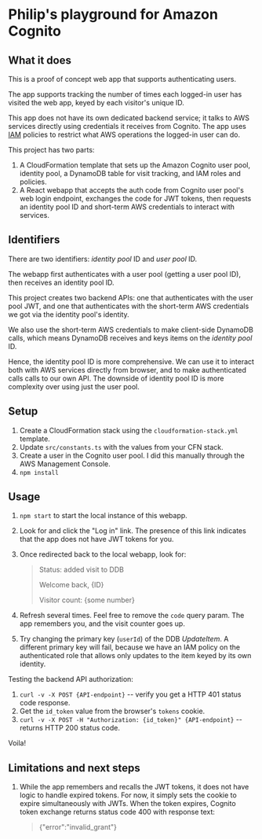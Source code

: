 # Philip's playground for Amazon Cognito #

## What it does

This is a proof of concept web app that supports authenticating users.

The app supports tracking the number of times each logged-in user has visited the web app,
keyed by each visitor's unique ID.

This app does not have its own dedicated backend service; it talks to AWS services directly
using credentials it receives from Cognito.
The app uses [IAM](https://docs.aws.amazon.com/IAM/latest/UserGuide/introduction.html) policies
to restrict what AWS operations the logged-in user can do.

This project has two parts:

1. A CloudFormation template that sets up the Amazon Cognito user pool, identity pool,
    a DynamoDB table for visit tracking, and IAM roles and policies.
2. A React webapp that accepts the auth code from Cognito user pool's web login endpoint,
    exchanges the code for JWT tokens, then requests an identity pool ID and short-term
    AWS credentials to interact with services.

## Identifiers

There are two identifiers: *identity pool* ID and *user pool* ID.

The webapp first authenticates with a user pool (getting a user pool ID),
then receives an identity pool ID.

This project creates two backend APIs: one that authenticates with the
user pool JWT, and one that authenticates with the short-term AWS credentials
we got via the identity pool's identity.

We also use the short-term AWS credentials to make client-side DynamoDB
calls, which means DynamoDB receives and keys items on the *identity pool* ID.

Hence, the identity pool ID is more comprehensive. We can use it to interact
both with AWS services directly from browser, and to make authenticated calls
calls to our own API. The downside of identity pool ID is more complexity
over using just the user pool.

## Setup

1. Create a CloudFormation stack using the `cloudformation-stack.yml` template.
2. Update `src/constants.ts` with the values from your CFN stack.
3. Create a user in the Cognito user pool. I did this manually through the AWS Management Console.
4. `npm install`

## Usage

1. `npm start` to start the local instance of this webapp.
2. Look for and click the "Log in" link.
    The presence of this link indicates that the app does not have JWT tokens for you.
3. Once redirected back to the local webapp, look for:

   > Status: added visit to DDB
   > 
   > Welcome back, {ID}
   > 
   > Visitor count: {some number}

4. Refresh several times. Feel free to remove the `code` query param.
    The app remembers you, and the visit counter goes up.
5. Try changing the primary key (`userId`) of the DDB *UpdateItem*.
    A different primary key will fail, because we have an IAM policy on the
    authenticated role that allows only updates to the item keyed by its own
    identity.

Testing the backend API authorization:

1. `curl -v -X POST {API-endpoint}` -- verify you get a HTTP 401 status code response.
2. Get the `id_token` value from the browser's `tokens` cookie.
3. `curl -v -X POST -H "Authorization: {id_token}" {API-endpoint}` -- returns HTTP 200 status code.

Voila!

## Limitations and next steps

1. While the app remembers and recalls the JWT tokens, it does not have logic to handle
   expired tokens.
   For now, it simply sets the cookie to expire simultaneously with JWTs.
   When the token expires, Cognito token exchange returns status code 400 with response text:
   > {"error":"invalid_grant"}